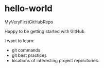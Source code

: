 # hello-world
MyVeryFirstGitHubRepo

Happy to be getting started with GitHub.

I want to learn:

* git commands
* git best practices
* locations of interesting project repositories.

